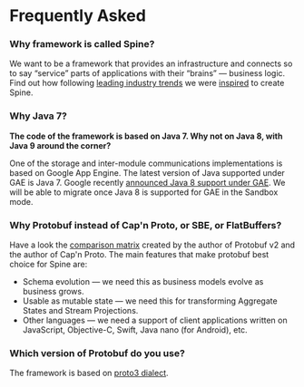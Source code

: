 # Frequently Asked

 
### Why framework is called Spine?
 We want to be a framework that provides an infrastructure and connects so to say “service” parts of applications with their “brains” — business logic. 
 Find out how following [leading industry trends](/docs/guides/priorart.html) we were [inspired](/docs/guides/motivation.html) to create Spine. 

### Why Java 7?
**The code of the framework is based on Java 7. Why not on Java 8, with Java 9 around the corner?**

One of the storage and inter-module communications implementations is based on Google App Engine. The latest version of Java supported under GAE is Java 7. Google recently [announced Java 8 support under GAE](https://youtu.be/aKUlu9-psZo?t=15m30s). We will be able to migrate once Java 8 is supported for GAE in the Sandbox mode.

### Why Protobuf instead of Cap'n Proto, or SBE, or FlatBuffers?
Have a look the [comparison matrix](https://capnproto.org/news/2014-06-17-capnproto-flatbuffers-sbe.html) created by the author of Protobuf v2 and the author of Cap'n Proto. The main features that make protobuf best choice for Spine are:

* Schema evolution — we need this as business models evolve as business grows.
* Usable as mutable state — we need this for transforming Aggregate States and Stream Projections.
* Other languages — we need a support of client applications written on JavaScript, Objective-C, Swift, Java nano (for Android), etc.

### Which version of Protobuf do you use?
The framework is based on [proto3 dialect](https://developers.google.com/protocol-buffers/docs/proto3).
